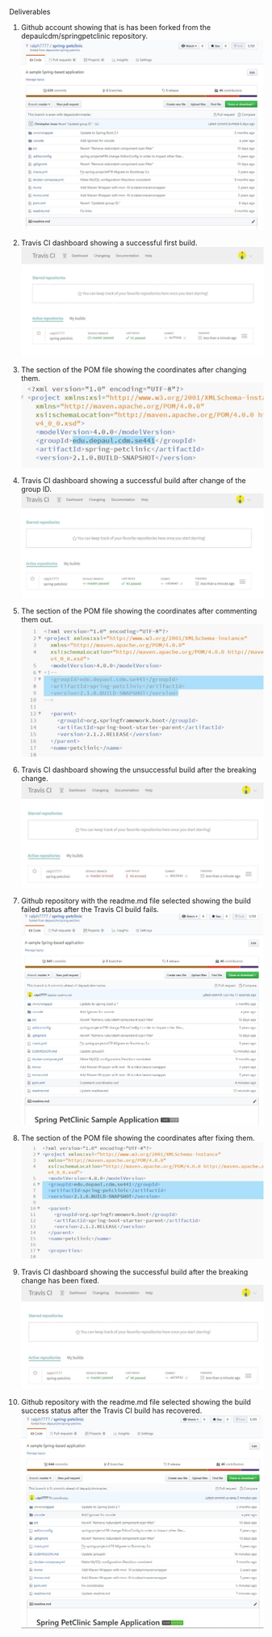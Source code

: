 Deliverables

1. Github account showing that is has been forked from the depaulcdm/springpetclinic repository.
![Screen Capture #1](images/01.jpg)

2. Travis CI dashboard showing a successful first build.
![Screen Capture #2](images/02.jpg)

3. The section of the POM file showing the coordinates after changing them.
![Screen Capture #3](images/03.jpg)

4. Travis CI dashboard showing a successful build after change of the group ID.
![Screen Capture #4](images/04.jpg)

5. The section of the POM file showing the coordinates after commenting them out.
![Screen Capture #5](images/05.jpg)

6. Travis CI dashboard showing the unsuccessful build after the breaking change.
![Screen Capture #6](images/06.jpg)

7. Github repository with the readme.md file selected showing the build failed status after the Travis CI build fails.
![Screen Capture #7](images/07.jpg)

8. The section of the POM file showing the coordinates after fixing them.
![Screen Capture #8](images/08.jpg)

9. Travis CI dashboard showing the successful build after the breaking change has been fixed.
![Screen Capture #9](images/09.jpg)

10. Github repository with the readme.md file selected showing the build success status after the Travis CI build has recovered.
![Screen Capture #10](images/10.jpg)

